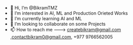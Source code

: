 - 👋 Hi, I’m @BikramTMZ
- 👀 I’m interested in AI, ML and Production Orieted Works
- 🌱 I’m currently learning AI and ML
- 💞️ I’m looking to collaborate on some Projects
- 📫 How to reach me ---> createbikram@gmail.com ,contactbikram0@gmail.com, +977 9766562005
